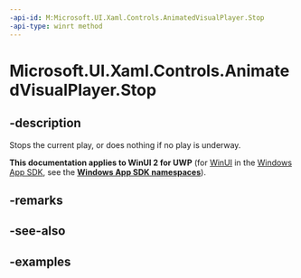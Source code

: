```yaml
---
-api-id: M:Microsoft.UI.Xaml.Controls.AnimatedVisualPlayer.Stop
-api-type: winrt method
---
```


<!-- Method syntax.
public void AnimatedVisualPlayer.Stop()
-->

# Microsoft.UI.Xaml.Controls.AnimatedVisualPlayer.Stop

## -description

Stops the current play, or does nothing if no play is underway.

**This documentation applies to WinUI 2 for UWP** (for [WinUI](/windows/apps/winui/winui3/) in the [Windows App SDK](/windows/apps/windows-app-sdk/), see the **[Windows App SDK namespaces](/windows/windows-app-sdk/api/winrt/)**).

## -remarks

## -see-also

## -examples

